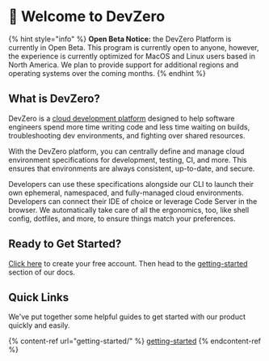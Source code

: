 # 👋 Welcome to DevZero

{% hint style="info" %}
**Open Beta Notice:** the DevZero Platform is currently in Open Beta. This program is currently open to anyone, however, the experience is currently optimized for MacOS and Linux users based in North America. We plan to provide support for additional regions and operating systems over the coming months.
{% endhint %}

## What is DevZero?

DevZero is a [cloud development platform](https://www.devzero.io/cloud-development-environment) designed to help software engineers spend more time writing code and less time waiting on builds, troubleshooting dev environments, and fighting over shared resources.

With the DevZero platform, you can centrally define and manage cloud environment specifications for development, testing, CI, and more. This ensures that environments are always consistent, up-to-date, and secure.

Developers can use these specifications alongside our CLI to launch their own ephemeral, namespaced, and fully-managed cloud environments. Developers can connect their IDE of choice or leverage Code Server in the browser. We automatically take care of all the ergonomics, too, like shell config, dotfiles, and more, to ensure things match your preferences.

## Ready to Get Started?

[Click here](https://www.devzero.io/dashboard) to create your free account. Then head to the [getting-started](getting-started/ "mention") section of our docs.

## Quick Links

We've put together some helpful guides to get started with our product quickly and easily.


{% content-ref url="getting-started/" %}
[getting-started](getting-started/)
{% endcontent-ref %}
